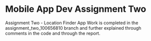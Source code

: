 # Mobile App Dev Assignment Two
Assignment Two - Location Finder App
Work is completed in the assignment_two_100656810 branch and further explained through comments in the code and through the report. 
